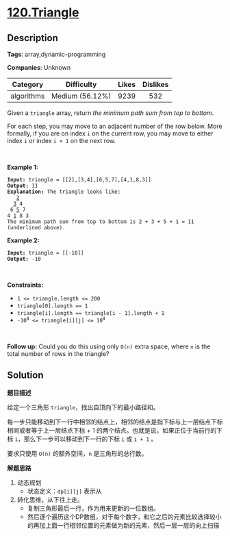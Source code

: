 # [120.Triangle](https://leetcode.com/problems/triangle/description/)

## Description

**Tags**: array,dynamic-programming

**Companies**: Unknown

|  Category  |   Difficulty    | Likes | Dislikes |
| :--------: | :-------------: | :---: | :------: |
| algorithms | Medium (56.12%) | 9239  |   532    |

<p>Given a <code>triangle</code> array, return <em>the minimum path sum from top to bottom</em>.</p>
<p>For each step, you may move to an adjacent number of the row below. More formally, if you are on index <code>i</code> on the current row, you may move to either index <code>i</code> or index <code>i + 1</code> on the next row.</p>
<p>&nbsp;</p>
<p><strong class="example">Example 1:</strong></p>
<pre><code><strong>Input:</strong> triangle = [[2],[3,4],[6,5,7],[4,1,8,3]]
<strong>Output:</strong> 11
<strong>Explanation:</strong> The triangle looks like:
   <u>2</u>
  <u>3</u> 4
 6 <u>5</u> 7
4 <u>1</u> 8 3
The minimum path sum from top to bottom is 2 + 3 + 5 + 1 = 11 (underlined above).</code></pre>
<p><strong class="example">Example 2:</strong></p>
<pre><code><strong>Input:</strong> triangle = [[-10]]
<strong>Output:</strong> -10</code></pre>
<p>&nbsp;</p>
<p><strong>Constraints:</strong></p>
<ul>
  <li><code>1 &lt;= triangle.length &lt;= 200</code></li>
  <li><code>triangle[0].length == 1</code></li>
  <li><code>triangle[i].length == triangle[i - 1].length + 1</code></li>
  <li><code>-10<sup>4</sup> &lt;= triangle[i][j] &lt;= 10<sup>4</sup></code></li>
</ul>
<p>&nbsp;</p>
<strong>Follow up:</strong> Could you&nbsp;do this using only <code>O(n)</code> extra space, where <code>n</code> is the total number of rows in the triangle?

## Solution

**题目描述**

给定一个三角形 `triangle`，找出自顶向下的最小路径和。

每一步只能移动到下一行中相邻的结点上，相邻的结点是指下标与上一层结点下标相同或者等于上一层结点下标 + 1 的两个结点。也就是说，如果正位于当前行的下标 `i`，那么下一步可以移动到下一行的下标 `i` 或 `i + 1` 。

要求只使用 `O(n)` 的额外空间，`n` 是三角形的总行数。

**解题思路**

1. 动态规划
   - 状态定义：`dp[i][j]` 表示从
2. 转化思维，从下往上走。
   - 复制三角形最后一行，作为用来更新的一位数组。
   - 然后逐个遍历这个DP数组，对于每个数字，和它之后的元素比较选择较小的再加上面一行相邻位置的元素做为新的元素，然后一层一层的向上扫描

